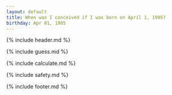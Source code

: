 ```yaml
---
layout: default
title: When was I conceived if I was born on April 1, 1905?
birthday: Apr 01, 1905
---
```


{% include header.md %}

{% include guess.md %}

{% include calculate.md %}

{% include safety.md %}

{% include footer.md %}



